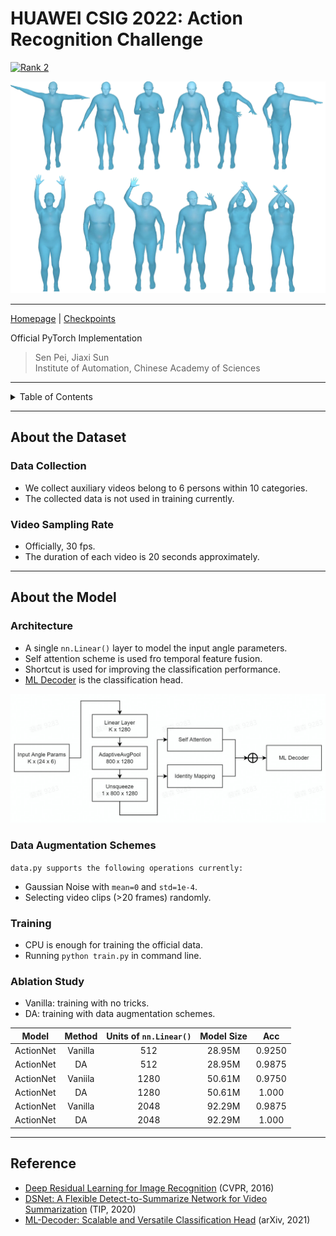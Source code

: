 # HUAWEI CSIG 2022: Action Recognition Challenge

[![Rank 2](https://img.shields.io/badge/DS%20ActionNet-Solution%20of%20CSIG%20Action%20Recognition%20Challenge-brightgreen.svg?style=flat-square)](https://github.com/ForeverPs/huawei_csig_action_recognition)

<img src="https://github.com/ForeverPs/huawei_csig_action_recognition/blob/main/image/csig.png" width="600px"/>

---

[Homepage](https://competition.huaweicloud.com/information/1000041695/circumstance) |
[Checkpoints](https://drive.google.com/drive/u/0/folders/1-Pn1Vhltks00zwnLnMQ6FFJJNO0OXGL4)


Official PyTorch Implementation

> Sen Pei, Jiaxi Sun
> <br/> Institute of Automation, Chinese Academy of Sciences
---

<!-- TABLE OF CONTENTS -->
<details>
  <summary>Table of Contents</summary>
  <ol>
    <li>
      <a href="#About-the-Dataset">About the Dataset</a>
      <ul>
        <li><a href="#Data-Collection">Data Collection</a></li>
        <li><a href="#Video-Sampling-Rate">Video Sampling Rate</a></li>
      </ul>
    </li>
    <li>
      <a href="#About-the-Model">About the Model</a>
      <ul>
        <li><a href="#Architecture">Architecture</a></li>
        <li><a href="#Data-Augmentation-Schemes">Data Augmentation Schemes</a></li>
        <li><a href="#Training">Training</a></li>
        <li><a href="#Ablation-Study">Ablation Study</a></li>
      </ul>
    </li>
    <li><a href="#Reference">Reference</a></li>
  </ol>
</details>


---
## About the Dataset
### Data Collection
- We collect auxiliary videos belong to 6 persons within 10 categories.
- The collected data is not used in training currently.

### Video Sampling Rate
- Officially, 30 fps.
- The duration of each video is 20 seconds approximately.
---

## About the Model
### Architecture
- A single `nn.Linear()` layer to model the input angle parameters.
- Self attention scheme is used fro temporal feature fusion.
- Shortcut is used for improving the classification performance.
- [ML Decoder](https://github.com/Alibaba-MIIL/ML_Decoder) is the classification head.

<img src="https://github.com/ForeverPs/huawei_csig_action_recognition/blob/main/image/model.jpg" width="600px"/>

### Data Augmentation Schemes
`data.py supports the following operations currently:`
- Gaussian Noise with `mean=0` and `std=1e-4`.
- Selecting video clips (>20 frames) randomly.


### Training
- CPU is enough for training the official data.
- Running `python train.py` in command line.


### Ablation Study
- Vanilla: training with no tricks.
- DA: training with data augmentation schemes.

| Model | Method | Units of `nn.Linear()` | Model Size | Acc|
| :---: | :---: | :---: | :---: | :---: |
| ActionNet | Vanilla | 512 | 28.95M | 0.9250 |
| ActionNet | DA | 512 |  28.95M | 0.9875 |
| ActionNet | Vaniila | 1280 | 50.61M | 0.9750 |
| ActionNet | DA | 1280 |  50.61M | 1.000 |
| ActionNet | Vanilla | 2048 | 92.29M | 0.9875 |
| ActionNet | DA | 2048 | 92.29M | 1.000 |

---
## Reference
- [Deep Residual Learning for Image Recognition](https://openaccess.thecvf.com/content_cvpr_2016/papers/He_Deep_Residual_Learning_CVPR_2016_paper.pdf) (CVPR, 2016)
- [DSNet: A Flexible Detect-to-Summarize Network for Video Summarization](https://github.com/li-plus/DSNet) (TIP, 2020)
- [ML-Decoder: Scalable and Versatile Classification Head](https://arxiv.org/abs/2111.12933) (arXiv, 2021)
